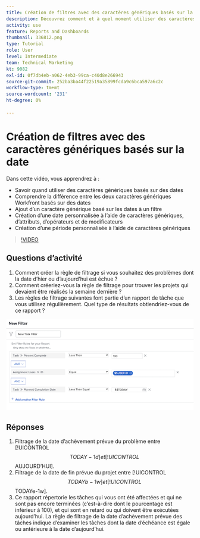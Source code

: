 ```yaml
---
title: Création de filtres avec des caractères génériques basés sur la date
description: Découvrez comment et à quel moment utiliser des caractères génériques basés sur des dates et comment créer un filtre basé sur la date actuelle.
activity: use
feature: Reports and Dashboards
thumbnail: 336812.png
type: Tutorial
role: User
level: Intermediate
team: Technical Marketing
kt: 9082
exl-id: 0f7db4eb-a062-4eb3-99ca-c40d8e266943
source-git-commit: 252ba3ba44f22519a35899fcda9c6bca597a6c2c
workflow-type: tm+mt
source-wordcount: '231'
ht-degree: 0%

---
```


# Création de filtres avec des caractères génériques basés sur la date

Dans cette vidéo, vous apprendrez à :

* Savoir quand utiliser des caractères génériques basés sur des dates
* Comprendre la différence entre les deux caractères génériques Workfront basés sur des dates
* Ajout d’un caractère générique basé sur les dates à un filtre
* Création d’une date personnalisée à l’aide de caractères génériques, d’attributs, d’opérateurs et de modificateurs
* Création d’une période personnalisée à l’aide de caractères génériques

>[!VIDEO](https://video.tv.adobe.com/v/336812/?quality=12)

## Questions d’activité

1. Comment créer la règle de filtrage si vous souhaitez des problèmes dont la date d’hier ou d’aujourd’hui est échue ?
1. Comment créeriez-vous la règle de filtrage pour trouver les projets qui devaient être réalisés la semaine dernière ?
1. Les règles de filtrage suivantes font partie d’un rapport de tâche que vous utilisez régulièrement. Quel type de résultats obtiendriez-vous de ce rapport ?

![Image de l’écran de création d’un filtre de tâche avec un caractère générique (date)](assets/date-wildcard-answer-1.png)

## Réponses

1. Filtrage de la date d’achèvement prévue du problème entre [!UICONTROL $$TODAY-1d] et [!UICONTROL $$AUJOURD’HUI].
1. Filtrage de la date de fin prévue du projet entre [!UICONTROL $$TODAYb-1w] et [!UICONTROL $$TODAYe-1w].
1. Ce rapport répertorie les tâches qui vous ont été affectées et qui ne sont pas encore terminées (c’est-à-dire dont le pourcentage est inférieur à 100), et qui sont en retard ou qui doivent être exécutées aujourd’hui. La règle de filtrage de la date d’achèvement prévue des tâches indique d’examiner les tâches dont la date d’échéance est égale ou antérieure à la date d’aujourd’hui.
